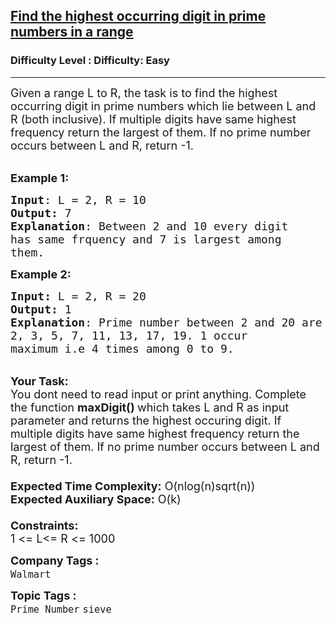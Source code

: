<h2><a href="https://www.geeksforgeeks.org/problems/find-the-highest-occurring-digit-in-prime-numbers-in-a-range3634/1?page=11&status=unsolved&sortBy=accuracy">Find the highest occurring digit in prime numbers in a range</a></h2><h3>Difficulty Level : Difficulty: Easy</h3><hr><div class="problems_problem_content__Xm_eO"><p><span style="font-size: 18px;">Given a range&nbsp;L&nbsp;to&nbsp;R, the task is to find the highest occurring digit in prime numbers which lie between L and R (both inclusive). If multiple digits have same highest frequency return&nbsp;the largest of them. If no prime number occurs between L and R, return&nbsp;-1.</span><br>&nbsp;</p>
<p><span style="font-size: 18px;"><strong>Example 1:</strong></span></p>
<pre><span style="font-size: 18px;"><strong>Input</strong>: L = 2, R = 10
<strong>Output:</strong>&nbsp;7
<strong>Explanation</strong>: Between 2 and 10 every digit
has same frquency and 7 is largest among
them.</span></pre>
<p><span style="font-size: 18px;"><span style="font-size: 18px;"><strong>Example 2:</strong></span></span></p>
<pre><span style="font-size: 18px;"><strong>Input: </strong>L = 2, R = 20
<strong>Output:&nbsp;</strong>1
<strong>Explanation</strong>: Prime number between 2 and 20 are 
2, 3, 5, 7, 11, 13, 17, 19. 1 occur 
maximum i.e 4 times among 0 to 9.</span></pre>
<p><br><span style="font-size: 18px;"><strong>Your Task:&nbsp;&nbsp;</strong><br>You dont need to read input or print anything. Complete the function <strong>maxDigit()&nbsp;</strong>which takes L&nbsp;and R&nbsp;as input parameter and returns the highest occuring digit. If multiple digits have same highest frequency return&nbsp;the largest of them. If no prime number occurs between L and R, return&nbsp;-1.<br><br><strong>Expected Time Complexity:</strong> O(nlog(n)sqrt(n))<br><strong>Expected Auxiliary Space:</strong> O(k)<br><br><strong>Constraints:</strong><br>1 &lt;= L&lt;= R &lt;= 1000</span></p></div><p><span style=font-size:18px><strong>Company Tags : </strong><br><code>Walmart</code>&nbsp;<br><p><span style=font-size:18px><strong>Topic Tags : </strong><br><code>Prime Number</code>&nbsp;<code>sieve</code>&nbsp;